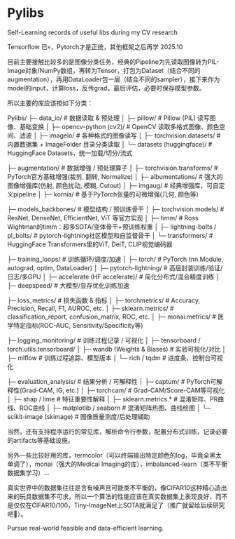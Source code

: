 # Pylibs
Self-Learning records of useful libs during my CV research 

Tensorflow 已💀，Pytorch才是正统，其他框架之后再学
2025.10

目前主要接触比较多的是图像分类任务，经典的Pipeline为先读取图像转为PIL-Image对象/NumPy数组，再转为Tensor，打包为Dataset（结合不同的augmentation），再用DataLoader包一层（结合不同的sampler），接下来作为model的input，计算loss，反传grad，最后评估，必要时保存模型参数。

所以主要的库应该按如下分类：

Pylibs/
├─ data_io/                          # 数据读取 & 预处理
│  ├─ pillow/                        # Pillow (PIL) 读写图像、基础变换
│  ├─ opencv-python (cv2)/           # OpenCV 读取多格式图像、颜色空间、滤波
│  ├─ imageio/                       # 各种格式的图像读写
│  ├─ torchvision.datasets/          # 内置数据集 + ImageFolder 目录分类读取
│  └─ datasets (huggingface)/        # HuggingFace Datasets，统一加载/切分/流式

├─ augmentation/                     # 数据增强 / 预处理算子
│  ├─ torchvision.transforms/        # PyTorch官方基础增强(裁剪, 翻转, Normalize)
│  ├─ albumentations/                # 强大的图像增强库(仿射, 颜色扰动, 模糊, Cutout)
│  ├─ imgaug/                        # 经典增强库，可自定义pipeline
│  ├─ kornia/                        # 基于PyTorch张量的可微增强(几何, 颜色等)

├─ models_backbones/                 # 模型结构 / 预训练骨干
│  ├─ torchvision.models/            # ResNet, DenseNet, EfficientNet, ViT 等官方实现
│  ├─ timm/                          # Ross Wightman的timm：超多SOTA/变体骨干+预训练权重
│  ├─ lightning-bolts / pl_bolts/    # pytorch-lightning社区模型和自监督骨干
│  └─ transformers/                  # HuggingFace Transformers里的ViT, DeiT, CLIP视觉编码器

├─ training_loops/                   # 训练循环/调度/加速
│  ├─ torch/                         # PyTorch (nn.Module, autograd, optim, DataLoader)
│  ├─ pytorch-lightning/             # 高层封装训练/验证/日志/多GPU
│  ├─ accelerate (HF accelerate)/    # 简化分布式/混合精度训练
│  ├─ deepspeed/                     # 大模型/显存优化训练加速              

├─ loss_metrics/                     # 损失函数 & 指标
│  ├─ torchmetrics/                  # Accuracy, Precision, Recall, F1, AUROC, etc.
│  ├─ sklearn.metrics/               # classification_report, confusion_matrix, ROC, etc.
│  ├─ monai.metrics/                 # 医学特定指标(ROC-AUC, Sensitivity/Specificity等)

├─ logging_monitoring/               # 训练过程记录 / 可视化
│  ├─ tensorboard / torch.utils.tensorboard/
│  ├─ wandb (Weights & Biases)       # 实验可视化/对比
│  ├─ mlflow                         # 训练过程追踪、模型版本
│  └─ rich / tqdm                    # 进度条、控制台可视化

├─ evaluation_analysis/              # 结果分析 / 可解释性
│  ├─ captum/                        # PyTorch可解释性(Grad-CAM, IG, etc.)
│  ├─ torchcam/                      # Grad-CAM/Score-CAM等可视化
│  ├─ shap / lime                    # 特征重要性解释
│  ├─ sklearn.metrics.*              # 混淆矩阵、PR曲线、ROC曲线
│  ├─ matplotlib / seaborn           # 混淆矩阵热图、曲线绘图
│  └─ scikit-image (skimage)         # 图像质量测度/后处理辅助

当然，还有支持程序运行的常见库，解析命令行参数，配置分布式训练，记录必要的artifacts等基础设施。

另外一些比较好用的库，termcolor（可以终端输出特定颜色的log，毕竟全黑太单调了），monai（强大的Medical Imaging的库），imbalanced-learn（类不平衡数据集学习）...

真实世界中的数据集往往是含有噪声且可能类不平衡的，像CIFAR10这种精心造出来的玩具数据集不可求，所以一个算法的性能应该在真实数据集上表现良好，而不是仅仅在CIFAR10/100，Tiny-ImageNet上SOTA就满足了（推广就留给后续研究吧🤣）。

Pursue real-world feasible and data-efficient learning.
